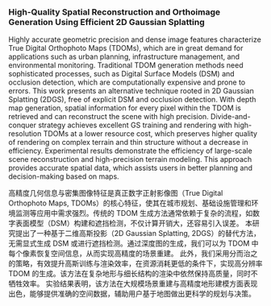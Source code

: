 ### High-Quality Spatial Reconstruction and Orthoimage Generation Using Efficient 2D Gaussian Splatting

Highly accurate geometric precision and dense image features characterize True Digital Orthophoto Maps (TDOMs), which are in great demand for applications such as urban planning, infrastructure management, and environmental monitoring. Traditional TDOM generation methods need sophisticated processes, such as Digital Surface Models (DSM) and occlusion detection, which are computationally expensive and prone to errors. This work presents an alternative technique rooted in 2D Gaussian Splatting (2DGS), free of explicit DSM and occlusion detection. With depth map generation, spatial information for every pixel within the TDOM is retrieved and can reconstruct the scene with high precision. Divide-and-conquer strategy achieves excellent GS training and rendering with high-resolution TDOMs at a lower resource cost, which preserves higher quality of rendering on complex terrain and thin structure without a decrease in efficiency. Experimental results demonstrate the efficiency of large-scale scene reconstruction and high-precision terrain modeling. This approach provides accurate spatial data, which assists users in better planning and decision-making based on maps.

高精度几何信息与密集图像特征是真正数字正射影像图（True Digital Orthophoto Maps, TDOMs）的核心特征，使其在城市规划、基础设施管理和环境监测等应用中需求强烈。传统的 TDOM 生成方法通常依赖于复杂的流程，如数字表面模型（DSM）构建和遮挡检测，不仅计算开销大，还容易引入误差。
本研究提出了一种基于二维高斯投影（2D Gaussian Splatting, 2DGS）的替代方法，无需显式生成 DSM 或进行遮挡检测。通过深度图的生成，我们可以为 TDOM 中每个像素恢复空间信息，从而实现高精度的场景重建。
此外，我们采用分而治之的策略，有效提升高斯训练与渲染效率，在资源消耗更低的条件下，实现高分辨率 TDOM 的生成。该方法在复杂地形与细长结构的渲染中依然保持高质量，同时不牺牲效率。
实验结果表明，该方法在大规模场景重建与高精度地形建模方面表现出色，能够提供准确的空间数据，辅助用户基于地图做出更科学的规划与决策。
